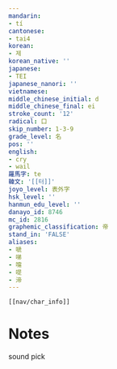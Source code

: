 ```yaml
---
mandarin:
- tí
cantonese:
- tai4
korean:
- 제
korean_native: ''
japanese:
- TEI
japanese_nanori: ''
vietnamese:
middle_chinese_initial: d
middle_chinese_final: ei
stroke_count: '12'
radical: 口
skip_number: 1-3-9
grade_level: 名
pos: ''
english:
- cry
- wail
羅馬字: te
韓文: '[[터]]'
joyo_level: 表外字
hsk_level: ''
hanmun_edu_level: ''
danayo_id: 8746
mc_id: 2816
graphemic_classification: 帝
stand_in: 'FALSE'
aliases:
- 嗁
- 㖒
- 嚏
- 㖷
- 渧
---
```

```meta-bind-embed
[[nav/char_info]]
```
# Notes
sound pick
